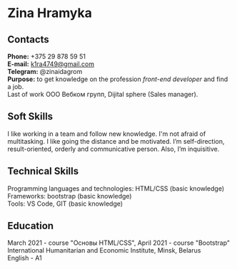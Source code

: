 # Zina Hramyka

## Contacts

**Phone:** +375 29 878 59 51\
**E-mail:** k1ra4749@gmail.com\
**Telegram:** @zinaidagrom\
**Purpose:** to get knowledge on the profession _front-end developer_ and find a job.\
Last of work ООО Вебком групп, Dijital sphere (Sales manager).

## Soft Skills

I like working in a team and follow new knowledge. I'm not afraid of multitasking. I like going the distance and be motivated. I’m self-direction, result-oriented, orderly and communicative person. Also, I’m inquisitive.

## Technical Skills

Programming languages and technologies: HTML/CSS (basic knowledge)\
Frameworks: bootstrap (basic knowledge)\
Tools: VS Code, GIT (basic knowledge)

## Education

March 2021 - course "Основы HTML/CSS", April 2021 - course "Bootstrap"\
International Humanitarian and Economic Institute, Minsk, Belarus\
English - A1
